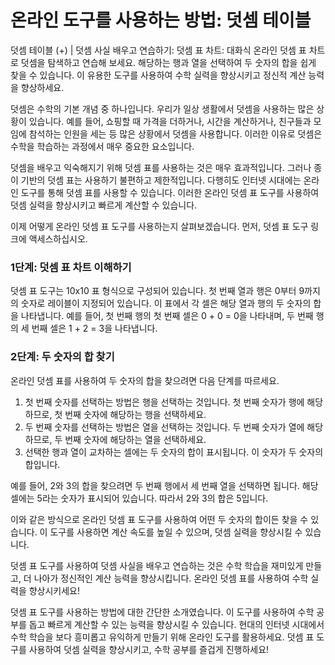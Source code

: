 온라인 도구를 사용하는 방법: 덧셈 테이블
=======================

덧셈 테이블 (+) | 덧셈 사실 배우고 연습하기: 덧셈 표 차트: 대화식 온라인 덧셈 표 차트로 덧셈을 탐색하고 연습해 보세요. 해당하는 행과 열을 선택하여 두 숫자의 합을 쉽게 찾을 수 있습니다. 이 유용한 도구를 사용하여 수학 실력을 향상시키고 정신적 계산 능력을 향상하세요.

덧셈은 수학의 기본 개념 중 하나입니다. 우리가 일상 생활에서 덧셈을 사용하는 많은 상황이 있습니다. 예를 들어, 쇼핑할 때 가격을 더하거나, 시간을 계산하거나, 친구들과 모임에 참석하는 인원을 세는 등 많은 상황에서 덧셈을 사용합니다. 이러한 이유로 덧셈은 수학을 학습하는 과정에서 매우 중요한 요소입니다.

덧셈을 배우고 익숙해지기 위해 덧셈 표를 사용하는 것은 매우 효과적입니다. 그러나 종이 기반의 덧셈 표는 사용하기 불편하고 제한적입니다. 다행히도 인터넷 시대에는 온라인 도구를 통해 덧셈 표를 사용할 수 있습니다. 이러한 온라인 덧셈 표 도구를 사용하여 덧셈 실력을 향상시키고 빠르게 계산할 수 있습니다.

이제 어떻게 온라인 덧셈 표 도구를 사용하는지 살펴보겠습니다. 먼저, 덧셈 표 도구 링크에 액세스하십시오.

### 1단계: 덧셈 표 차트 이해하기

덧셈 표 도구는 10x10 표 형식으로 구성되어 있습니다. 첫 번째 열과 행은 0부터 9까지의 숫자로 레이블이 지정되어 있습니다. 이 표에서 각 셀은 해당 열과 행의 두 숫자의 합을 나타냅니다. 예를 들어, 첫 번째 행의 첫 번째 셀은 0 + 0 = 0을 나타내며, 두 번째 행의 세 번째 셀은 1 + 2 = 3을 나타냅니다.

### 2단계: 두 숫자의 합 찾기

온라인 덧셈 표를 사용하여 두 숫자의 합을 찾으려면 다음 단계를 따르세요.

1. 첫 번째 숫자를 선택하는 방법은 행을 선택하는 것입니다. 첫 번째 숫자가 행에 해당하므로, 첫 번째 숫자에 해당하는 행을 선택하세요.
2. 두 번째 숫자를 선택하는 방법은 열을 선택하는 것입니다. 두 번째 숫자가 열에 해당하므로, 두 번째 숫자에 해당하는 열을 선택하세요.
3. 선택한 행과 열이 교차하는 셀에는 두 숫자의 합이 표시됩니다. 이 숫자가 두 숫자의 합입니다.

예를 들어, 2와 3의 합을 찾으려면 두 번째 행에서 세 번째 열을 선택하면 됩니다. 해당 셀에는 5라는 숫자가 표시되어 있습니다. 따라서 2와 3의 합은 5입니다.

이와 같은 방식으로 온라인 덧셈 표 도구를 사용하여 어떤 두 숫자의 합이든 찾을 수 있습니다. 이 도구를 사용하면 계산 속도를 높일 수 있으며, 덧셈 실력을 향상시킬 수 있습니다.

덧셈 표 도구를 사용하여 덧셈 사실을 배우고 연습하는 것은 수학 학습을 재미있게 만들고, 더 나아가 정신적인 계산 능력을 향상시킵니다. 온라인 덧셈 표를 사용하여 수학 실력을 향상시키세요!

덧셈 표 도구를 사용하는 방법에 대한 간단한 소개였습니다. 이 도구를 사용하여 수학 공부를 돕고 빠르게 계산할 수 있는 능력을 향상시킬 수 있습니다. 현대의 인터넷 시대에서 수학 학습을 보다 흥미롭고 유익하게 만들기 위해 온라인 도구를 활용하세요. 덧셈 표 도구를 사용하여 덧셈 실력을 향상시키고, 수학 공부를 즐겁게 진행하세요!
